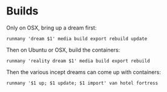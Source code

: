 Builds
======

Only on OSX, bring up a dream first:

    runmany 'dream $1' media build export rebuild update

Then on Ubuntu or OSX, build the containers:

    runmany 'reality dream $1' media build export rebuild

Then the various incept dreams can come up with containers:

    runmany '$1 up; $1 update; $1 import' van hotel fortress

